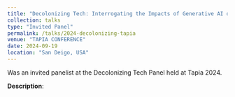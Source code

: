 ```yaml
---
title: "Decolonizing Tech: Interrogating the Impacts of Generative AI on BIPOC Communities"
collection: talks
type: "Invited Panel"
permalink: /talks/2024-decolonizing-tapia
venue: "TAPIA CONFERENCE"
date: 2024-09-19
location: "San Deigo, USA"
---
```


Was an invited panelist at the Decolonizing Tech Panel held at Tapia 2024.  

**Description**: 
